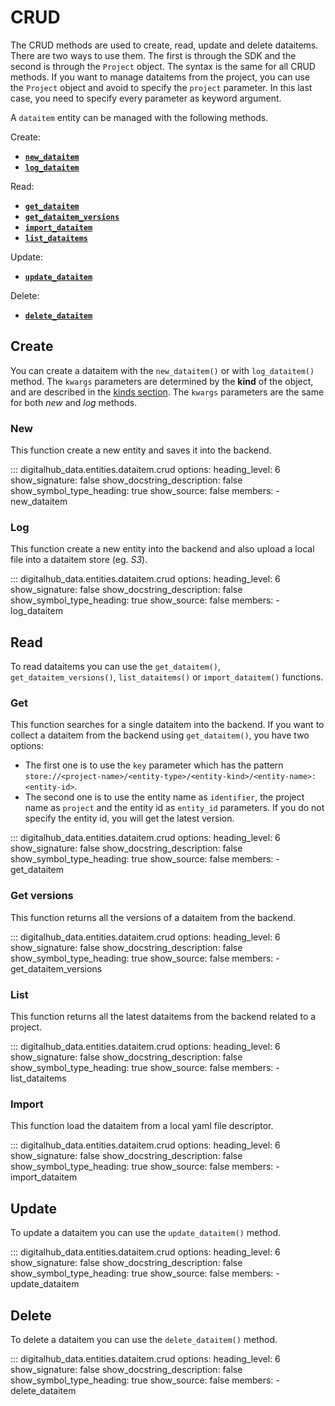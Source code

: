 # CRUD

The CRUD methods are used to create, read, update and delete dataitems. There are two ways to use them.
The first is through the SDK and the second is through the `Project` object.
The syntax is the same for all CRUD methods. If you want to manage dataitems from the project, you can use the `Project` object and avoid to specify the `project` parameter. In this last case, you need to specify every parameter as keyword argument.

A `dataitem` entity can be managed with the following methods.

Create:

- [**`new_dataitem`**](#new)
- [**`log_dataitem`**](#log)

Read:

- [**`get_dataitem`**](#get)
- [**`get_dataitem_versions`**](#get-versions)
- [**`import_dataitem`**](#import)
- [**`list_dataitems`**](#list)

Update:

- [**`update_dataitem`**](#update)

Delete:

- [**`delete_dataitem`**](#delete)

## Create

You can create a dataitem with the `new_dataitem()` or with `log_dataitem()` method.
The `kwargs` parameters are determined by the **kind** of the object, and are described in the [kinds section](kinds.md).
The `kwargs` parameters are the same for both *new* and *log* methods.

### New

This function create a new entity and saves it into the backend.

::: digitalhub_data.entities.dataitem.crud
    options:
        heading_level: 6
        show_signature: false
        show_docstring_description: false
        show_symbol_type_heading: true
        show_source: false
        members:
            - new_dataitem

### Log

This function create a new entity into the backend and also upload a local file into a dataitem store (eg. *S3*).

::: digitalhub_data.entities.dataitem.crud
    options:
        heading_level: 6
        show_signature: false
        show_docstring_description: false
        show_symbol_type_heading: true
        show_source: false
        members:
            - log_dataitem

## Read

To read dataitems you can use the `get_dataitem()`, `get_dataitem_versions()`, `list_dataitems()` or `import_dataitem()` functions.

### Get

This function searches for a single dataitem into the backend.
If you want to collect a dataitem from the backend using `get_dataitem()`, you have two options:

- The first one is to use the `key` parameter which has the pattern `store://<project-name>/<entity-type>/<entity-kind>/<entity-name>:<entity-id>`.
- The second one is to use the entity name as `identifier`, the project name as `project` and the entity id as `entity_id` parameters. If you do not specify the entity id, you will get the latest version.

::: digitalhub_data.entities.dataitem.crud
    options:
        heading_level: 6
        show_signature: false
        show_docstring_description: false
        show_symbol_type_heading: true
        show_source: false
        members:
            - get_dataitem

### Get versions

This function returns all the versions of a dataitem from the backend.

::: digitalhub_data.entities.dataitem.crud
    options:
        heading_level: 6
        show_signature: false
        show_docstring_description: false
        show_symbol_type_heading: true
        show_source: false
        members:
            - get_dataitem_versions

### List

This function returns all the latest dataitems from the backend related to a project.

::: digitalhub_data.entities.dataitem.crud
    options:
        heading_level: 6
        show_signature: false
        show_docstring_description: false
        show_symbol_type_heading: true
        show_source: false
        members:
            - list_dataitems

### Import

This function load the dataitem from a local yaml file descriptor.

::: digitalhub_data.entities.dataitem.crud
    options:
        heading_level: 6
        show_signature: false
        show_docstring_description: false
        show_symbol_type_heading: true
        show_source: false
        members:
            - import_dataitem

## Update

To update a dataitem you can use the `update_dataitem()` method.

::: digitalhub_data.entities.dataitem.crud
    options:
        heading_level: 6
        show_signature: false
        show_docstring_description: false
        show_symbol_type_heading: true
        show_source: false
        members:
            - update_dataitem

## Delete

To delete a dataitem you can use the `delete_dataitem()` method.

::: digitalhub_data.entities.dataitem.crud
    options:
        heading_level: 6
        show_signature: false
        show_docstring_description: false
        show_symbol_type_heading: true
        show_source: false
        members:
            - delete_dataitem
